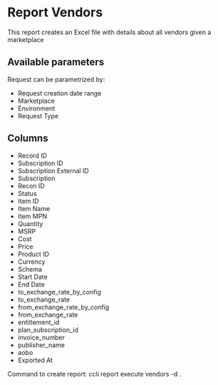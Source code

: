 # Report Vendors


This report creates an Excel file with details about all vendors given a marketplace


## Available parameters

Request can be parametrized by:

* Request creation date range
* Marketplace
* Environment
* Request Type

## Columns
* Record ID	
* Subscription ID	
* Subscription External ID	
* Subscription 
* Recon ID	
* Status	
* Item ID	
* Item Name
* Item MPN	
* Quantity	
* MSRP	
* Cost    	
* Price   	
* Product ID	
* Currency	
* Schema	
* Start Date	
* End Date	
* to_exchange_rate_by_config	
* to_exchange_rate    	
* from_exchange_rate_by_config    	
* from_exchange_rate  	
* entitlement_id	
* plan_subscription_id	
* invoice_number	
* publisher_name	
* aobo	
* Exported At


Command to create report: ccli report execute vendors -d .